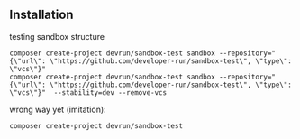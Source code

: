 ## Installation


testing sandbox structure

```
composer create-project devrun/sandbox-test sandbox --repository="{\"url\": \"https://github.com/developer-run/sandbox-test\", \"type\": \"vcs\"}"
composer create-project devrun/sandbox-test sandbox --repository="{\"url\": \"https://github.com/developer-run/sandbox-test\", \"type\": \"vcs\"}"  --stability=dev --remove-vcs
```

wrong way yet (imitation):
```sh
composer create-project devrun/sandbox-test
```
